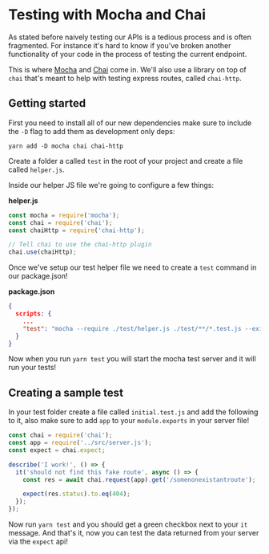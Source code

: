 
# Testing with Mocha and Chai

As stated before naively testing our APIs is a tedious process and is often fragmented. For instance it's hard to know if you've broken another functionality of your code in the process of testing the current endpoint.

This is where [Mocha](https://mochajs.org/) and [Chai](https://www.chaijs.com/) come in. We'll also use a library on top of `chai` that's meant to help with testing express routes, called `chai-http`.

## Getting started

First you need to install all of our new dependencies make sure to include the `-D` flag to add them as development only deps: 
```
yarn add -D mocha chai chai-http
```

Create a folder a called `test` in the root of your project and create a file called `helper.js`.

Inside our helper JS file we're going to configure a few things:

**helper.js**
```js
const mocha = require('mocha');
const chai = require('chai');
const chaiHttp = require('chai-http');

// Tell chai to use the chai-http plugin
chai.use(chaiHttp);
```

Once we've setup our test helper file we need to create a `test` command in our package.json!

**package.json**
```json
{
  scripts: {
    ...
    "test": "mocha --require ./test/helper.js ./test/**/*.test.js --exit"
  }
}
```

Now when you run `yarn test` you will start the mocha test server and it will run your tests!

## Creating a sample test

In your test folder create a file called `initial.test.js` and add the following to it, also make sure to add `app` to your `module.exports` in your server file!

```js
const chai = require('chai');
const app = require('../src/server.js');
const expect = chai.expect;

describe('I work!', () => {
  it('should not find this fake route', async () => {
    const res = await chai.request(app).get('/somenonexistantroute');

    expect(res.status).to.eq(404);
  });
});
```

Now run `yarn test` and you should get a green checkbox next to your `it` message. And that's it, now you can test the data returned from your server via the `expect` api!